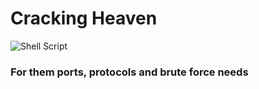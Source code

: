 
# Cracking Heaven
![Shell Script](https://img.shields.io/badge/shell_script-%23121011.svg?style=for-the-badge&logo=gnu-bash&logoColor=white)
### For them ports, protocols and brute force needs
